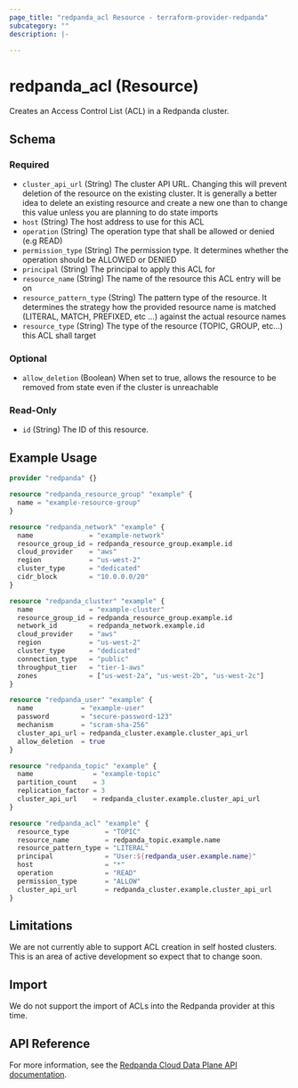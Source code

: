 ```yaml
---
page_title: "redpanda_acl Resource - terraform-provider-redpanda"
subcategory: ""
description: |-
  
---
```


# redpanda_acl (Resource)



Creates an Access Control List (ACL) in a Redpanda cluster.

<!-- schema generated by tfplugindocs -->
## Schema

### Required

- `cluster_api_url` (String) The cluster API URL. Changing this will prevent deletion of the resource on the existing cluster. It is generally a better idea to delete an existing resource and create a new one than to change this value unless you are planning to do state imports
- `host` (String) The host address to use for this ACL
- `operation` (String) The operation type that shall be allowed or denied (e.g READ)
- `permission_type` (String) The permission type. It determines whether the operation should be ALLOWED or DENIED
- `principal` (String) The principal to apply this ACL for
- `resource_name` (String) The name of the resource this ACL entry will be on
- `resource_pattern_type` (String) The pattern type of the resource. It determines the strategy how the provided resource name is matched (LITERAL, MATCH, PREFIXED, etc ...) against the actual resource names
- `resource_type` (String) The type of the resource (TOPIC, GROUP, etc...) this ACL shall target

### Optional

- `allow_deletion` (Boolean) When set to true, allows the resource to be removed from state even if the cluster is unreachable

### Read-Only

- `id` (String) The ID of this resource.

## Example Usage

```terraform
provider "redpanda" {}

resource "redpanda_resource_group" "example" {
  name = "example-resource-group"
}

resource "redpanda_network" "example" {
  name              = "example-network"
  resource_group_id = redpanda_resource_group.example.id
  cloud_provider    = "aws"
  region            = "us-west-2"
  cluster_type      = "dedicated"
  cidr_block        = "10.0.0.0/20"
}

resource "redpanda_cluster" "example" {
  name              = "example-cluster"
  resource_group_id = redpanda_resource_group.example.id
  network_id        = redpanda_network.example.id
  cloud_provider    = "aws"
  region            = "us-west-2"
  cluster_type      = "dedicated"
  connection_type   = "public"
  throughput_tier   = "tier-1-aws"
  zones             = ["us-west-2a", "us-west-2b", "us-west-2c"]
}

resource "redpanda_user" "example" {
  name            = "example-user"
  password        = "secure-password-123"
  mechanism       = "scram-sha-256"
  cluster_api_url = redpanda_cluster.example.cluster_api_url
  allow_deletion  = true
}

resource "redpanda_topic" "example" {
  name               = "example-topic"
  partition_count    = 3
  replication_factor = 3
  cluster_api_url    = redpanda_cluster.example.cluster_api_url
}

resource "redpanda_acl" "example" {
  resource_type         = "TOPIC"
  resource_name         = redpanda_topic.example.name
  resource_pattern_type = "LITERAL"
  principal             = "User:${redpanda_user.example.name}"
  host                  = "*"
  operation             = "READ"
  permission_type       = "ALLOW"
  cluster_api_url       = redpanda_cluster.example.cluster_api_url
}
```

## Limitations

We are not currently able to support ACL creation in self hosted clusters. This is an area of active development so expect that to change soon.

## Import

We do not support the import of ACLs into the Redpanda provider at this time.

## API Reference

For more information, see the [Redpanda Cloud Data Plane API documentation](https://docs.redpanda.com/api/cloud-dataplane-api/).